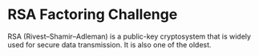 # RSA Factoring Challenge

RSA (Rivest–Shamir–Adleman) is a public-key cryptosystem that is widely used for secure data transmission. It is also one of the oldest.
